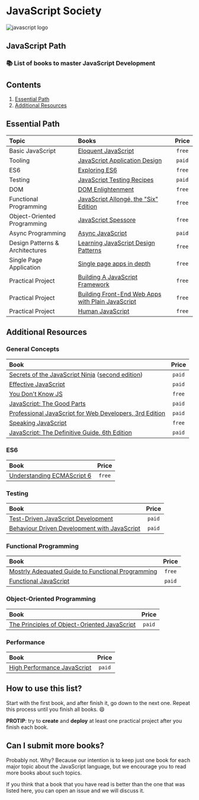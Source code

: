 # JavaScript Society

![javascript logo](http://i.imgur.com/7S2hN2F.jpg)

## JavaScript Path

### :books: List of books to master JavaScript Development

## Contents

1. [Essential Path](#essential-path)
1. [Additional Resources](#additional-resources)

## Essential Path

Topic | Books | Price
:-- | :-- | :--:
Basic JavaScript | [Eloquent JavaScript](http://eloquentjavascript.net/) | `free`
Tooling | [JavaScript Application Design](https://www.manning.com/books/javascript-application-design) | `paid`
ES6 | [Exploring ES6](http://exploringjs.com/es6/) | `free`
Testing | [JavaScript Testing Recipes](http://jstesting.jcoglan.com/) | `paid`
DOM | [DOM Enlightenment](http://domenlightenment.com/) | `free`
Functional Programming | [JavaScript Allongé, the "Six" Edition](https://leanpub.com/javascriptallongesix/read) | `free`
Object-Oriented Programming | [JavaScript Spessore](https://leanpub.com/javascript-spessore/read) | `free`
Async Programming | [Async JavaScript](https://pragprog.com/book/tbajs/async-javascript) | `paid`
Design Patterns & Architectures | [Learning JavaScript Design Patterns](http://www.addyosmani.com/resources/essentialjsdesignpatterns/book/) | `free`
Single Page Application |[Single page apps in depth](http://singlepageappbook.com/) | `free`
Practical Project | [Building A JavaScript Framework](https://s3.amazonaws.com/dailyjs/files/build-a-javascript-framework.pdf) | `free`
Practical Project | [Building Front-End Web Apps with Plain JavaScript](https://oxygen.informatik.tu-cottbus.de/webeng/JsFrontendApp/book/) | `free`
Practical Project | [Human JavaScript](http://read.humanjavascript.com/) | `free`

## Additional Resources

### General Concepts

Book | Price
:-- | :--:
[Secrets of the JavaScript Ninja](https://www.manning.com/books/secrets-of-the-javascript-ninja) ([second edition](https://www.manning.com/books/secrets-of-the-javascript-ninja-second-edition)) | `paid`
[Effective JavaScript](http://effectivejs.com/) | `paid`
[You Don't Know JS](https://github.com/getify/You-Dont-Know-JS) | `free`
[JavaScript: The Good Parts](http://shop.oreilly.com/product/9780596517748.do) | `paid`
[Professional JavaScript for Web Developers, 3rd Edition](http://www.wrox.com/WileyCDA/WroxTitle/Professional-JavaScript-for-Web-Developers-3rd-Edition.productCd-1118222199.html) | `paid`
[Speaking JavaScript](http://speakingjs.com/es5/) | `free`
[JavaScript: The Definitive Guide, 6th Edition](http://shop.oreilly.com/product/9780596805531.do) | `paid`

### ES6

Book | Price
:-- | :--:
[Understanding ECMAScript 6](https://leanpub.com/understandinges6/read/) | `free`

### Testing

Book | Price
:-- | :--:
[Test-Driven JavaScript Development](http://tddjs.com/) | `paid`
[Behaviour Driven Development with JavaScript](http://www.amazon.com/Behaviour-Driven-Development-JavaScript-introduction-ebook/dp/B00CYMN3J2) | `paid`

### Functional Programming

Book | Price
:-- | :--:
[Mostrly Adequated Guide to Functional Programming](https://drboolean.gitbooks.io/mostly-adequate-guide/) | `free`
[Functional JavaScript](http://shop.oreilly.com/product/0636920028857.do) | `paid`

### Object-Oriented Programming

Book | Price
:-- | :--:
[The Principles of Object-Oriented JavaScript](http://shop.oreilly.com/product/9781593275402.do) | `paid`

### Performance

Book | Price
:-- | :--:
[High Performance JavaScript](http://shop.oreilly.com/product/9780596802806.do) | `paid`

## How to use this list?

Start with the first book, and after finish it, go down to the next one. Repeat this process until you finish all books. :smile:

**PROTIP**: try to **create** and **deploy** at least one practical project after you finish each book.

## Can I submit more books?

Probably not. Why? Because our intention is to keep just one book for each major topic about the JavaScript language, but we encourage you to read more books about such topics.

If you think that a book that you have read is better than the one that was listed here, you can open an issue and we will discuss it.
